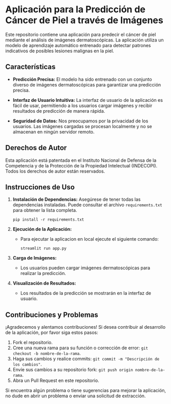 # Aplicación para la Predicción de Cáncer de Piel a través de Imágenes

Este repositorio contiene una aplicación para predecir el cáncer de piel mediante el análisis de imágenes dermatoscópicas. La aplicación utiliza un modelo de aprendizaje automático entrenado para detectar patrones indicativos de posibles lesiones malignas en la piel.

## Características

- **Predicción Precisa:** El modelo ha sido entrenado con un conjunto diverso de imágenes dermatoscópicas para garantizar una predicción precisa.

- **Interfaz de Usuario Intuitiva:** La interfaz de usuario de la aplicación es fácil de usar, permitiendo a los usuarios cargar imágenes y recibir resultados de predicción de manera rápida.

- **Seguridad de Datos:** Nos preocupamos por la privacidad de los usuarios. Las imágenes cargadas se procesan localmente y no se almacenan en ningún servidor remoto.

## Derechos de Autor

Esta aplicación está patentada en el Instituto Nacional de Defensa de la Competencia y de la Protección de la Propiedad Intelectual (INDECOPI). Todos los derechos de autor están reservados.

## Instrucciones de Uso

1. **Instalación de Dependencias:** Asegúrese de tener todas las dependencias instaladas. Puede consultar el archivo `requirements.txt` para obtener la lista completa.

    ```
    pip install -r requirements.txt
    ```

2. **Ejecución de la Aplicación:**
    - Para ejecutar la aplicacion en local ejecute el siguiente comando:
      ```
      streamlit run app.py
      ```

3. **Carga de Imágenes:**
    - Los usuarios pueden cargar imágenes dermatoscópicas para realizar la predicción.

4. **Visualización de Resultados:**
    - Los resultados de la predicción se mostrarán en la interfaz de usuario.

## Contribuciones y Problemas

¡Agradecemos y alentamos contribuciones! Si desea contribuir al desarrollo de la aplicación, por favor siga estos pasos:

1. Fork el repositorio.
2. Cree una nueva rama para su función o corrección de error: `git checkout -b nombre-de-la-rama`.
3. Haga sus cambios y realice commits: `git commit -m "Descripción de los cambios"`.
4. Envíe sus cambios a su repositorio fork: `git push origin nombre-de-la-rama`.
5. Abra un Pull Request en este repositorio.

Si encuentra algún problema o tiene sugerencias para mejorar la aplicación, no dude en abrir un problema o enviar una solicitud de extracción.

